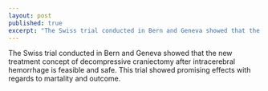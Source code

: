 ```yaml
---
layout: post
published: true
excerpt: "The Swiss trial conducted in Bern and Geneva showed that the new treatment concept of decompressive craniectomy after intracerebral hemorrhage is feasible and safe"
---
```


The Swiss trial conducted in Bern and Geneva showed that the new treatment concept of decompressive craniectomy after intracerebral hemorrhage is feasible and safe. This trial showed promising effects with regards to martality and outcome. 

